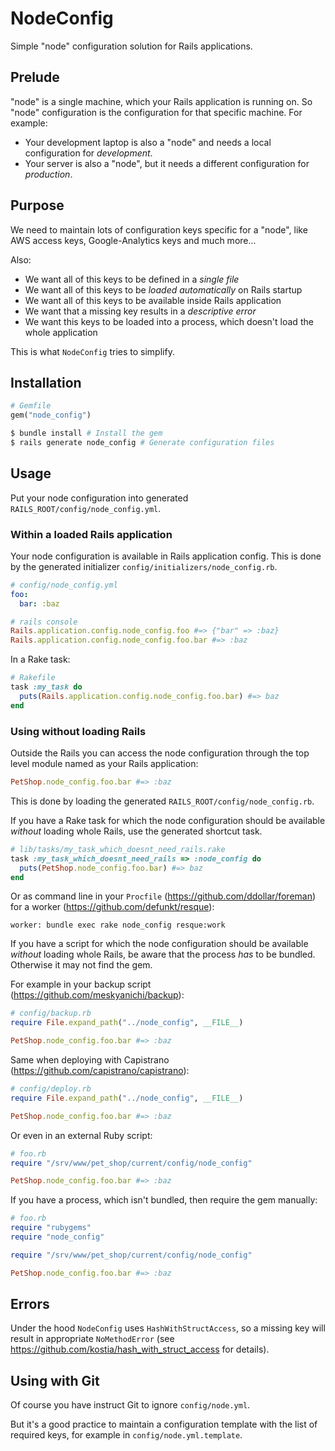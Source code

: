 # NodeConfig

Simple "node" configuration solution for Rails applications.

## Prelude

"node" is a single machine, which your Rails application is running on.
So "node" configuration is the configuration for that specific machine. For example:

* Your development laptop is also a "node" and needs a local configuration for _development_.
* Your server is also a "node", but it needs a different configuration for _production_.

## Purpose

We need to maintain lots of configuration keys specific for a "node", like AWS access keys,
Google-Analytics keys and much more...

Also:

* We want all of this keys to be defined in a _single_ _file_
* We want all of this keys to be _loaded_ _automatically_ on Rails startup
* We want all of this keys to be available inside Rails application
* We want that a missing key results in a _descriptive_ _error_
* We want this keys to be loaded into a process, which doesn't load the whole application

This is what `NodeConfig` tries to simplify.

## Installation

```ruby
# Gemfile
gem("node_config")
```

```bash
$ bundle install # Install the gem
$ rails generate node_config # Generate configuration files
```

## Usage

Put your node configuration into generated `RAILS_ROOT/config/node_config.yml`.


### Within a loaded Rails application

Your node configuration is available in Rails application config.
This is done by the generated initializer `config/initializers/node_config.rb`.

```yaml
# config/node_config.yml
foo:
  bar: :baz
```

```ruby
# rails console
Rails.application.config.node_config.foo #=> {"bar" => :baz}
Rails.application.config.node_config.foo.bar #=> :baz
```

In a Rake task:

```ruby
# Rakefile
task :my_task do
  puts(Rails.application.config.node_config.foo.bar) #=> baz
end
```

### Using without loading Rails

Outside the Rails you can access the node configuration through the top
level module named as your Rails application:

```ruby
PetShop.node_config.foo.bar #=> :baz
```

This is done by loading the generated `RAILS_ROOT/config/node_config.rb`.

If you have a Rake task for which the node configuration should be available
_without_ loading whole Rails, use the generated shortcut task.

```ruby
# lib/tasks/my_task_which_doesnt_need_rails.rake
task :my_task_which_doesnt_need_rails => :node_config do
  puts(PetShop.node_config.foo.bar) #=> baz
end
```

Or as command line in your `Procfile` (https://github.com/ddollar/foreman)
for a worker (https://github.com/defunkt/resque):

```
worker: bundle exec rake node_config resque:work
```

If you have a script for which the node configuration should be available
_without_ loading whole Rails, be aware that the process _has_ to be bundled.
Otherwise it may not find the gem.

For example in your backup script (https://github.com/meskyanichi/backup):

```ruby
# config/backup.rb
require File.expand_path("../node_config", __FILE__)

PetShop.node_config.foo.bar #=> :baz
```

Same when deploying with Capistrano (https://github.com/capistrano/capistrano):

```ruby
# config/deploy.rb
require File.expand_path("../node_config", __FILE__)

PetShop.node_config.foo.bar #=> :baz
```

Or even in an external Ruby script:

```ruby
# foo.rb
require "/srv/www/pet_shop/current/config/node_config"

PetShop.node_config.foo.bar #=> :baz
```

If you have a process, which isn't bundled, then require the gem manually:

```ruby
# foo.rb
require "rubygems"
require "node_config"

require "/srv/www/pet_shop/current/config/node_config"

PetShop.node_config.foo.bar #=> :baz
```

## Errors

Under the hood `NodeConfig` uses `HashWithStructAccess`,
so a missing key will result in appropriate `NoMethodError`
(see https://github.com/kostia/hash_with_struct_access for details).


## Using with Git

Of course you have instruct Git to ignore `config/node.yml`.

But it's a good practice to maintain a configuration template with the list of required keys,
for example in `config/node.yml.template`.
